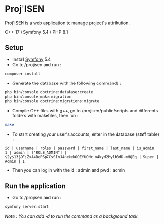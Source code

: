 # Proj'ISEN

Proj'ISEN is a web application to manage project's attribution.

C++ 17 / Symfony 5.4 / PHP 8.1

## Setup
- Install [Symfony](https://symfony.com/doc/5.4/setup.html) 5.4
- Go to /projisen and run :
```bash
composer install
```
- Generate the database with the following commands :
```bash
php bin/console doctrine:database:create
php bin/console make:migration
php bin/console doctrine:migrations:migrate
```
- Compile C++ files with g++, go to /projisen/public/scripts and differents folders with makefiles, then run :
```bash
make
```
- To start creating your user's accounts, enter in the database (staff table) :
```
id | username | roles | password | first_name | last_name | is_admin
1 | admin | ["ROLE_ADMIN"] | $2y$13$9FjZxA4DePSp7CsSInJ4neQekOOEYUONc.o4kyd2MylbBdD.mHQEq | Super | Admin | 1
```
- Then you can log in with the id : admin and pwd : admin

## Run the application

- Go to /projisen and run :
```bash
symfony server:start
```
*Note : You can add -d to run the command as a background task.*
